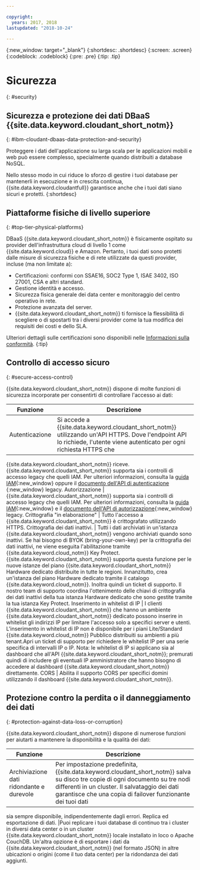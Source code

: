 ```yaml
---

copyright:
  years: 2017, 2018
lastupdated: "2018-10-24"

---
```


{:new_window: target="_blank"}
{:shortdesc: .shortdesc}
{:screen: .screen}
{:codeblock: .codeblock}
{:pre: .pre}
{:tip: .tip}

<!-- Acrolinx: 2017-05-10 -->

# Sicurezza
{: #security}

## Sicurezza e protezione dei dati DBaaS {{site.data.keyword.cloudant_short_notm}}
{: #ibm-cloudant-dbaas-data-protection-and-security}

Proteggere i dati dell'applicazione su larga scala per le applicazioni mobili e web può essere complesso,
specialmente quando distribuiti a database NoSQL.

Nello stesso modo in cui riduce lo sforzo di gestire i tuoi database
per mantenerli in esecuzione e in crescita continua,
{{site.data.keyword.cloudantfull}} garantisce anche che i tuoi dati siano sicuri e protetti.
{:shortdesc}

## Piattaforme fisiche di livello superiore
{: #top-tier-physical-platforms}

DBaaS {{site.data.keyword.cloudant_short_notm}} è fisicamente ospitato
su provider dell'infrastruttura cloud di livello 1 come {{site.data.keyword.cloud}} e Amazon.
Pertanto,
i tuoi dati sono protetti dalle misure di sicurezza fisiche e di rete utilizzate da questi provider,
incluse (ma non limitate a):

- Certificazioni: conformi con SSAE16, SOC2 Type 1, ISAE 3402, ISO 27001, CSA e altri standard.
- Gestione identità e accesso.
- Sicurezza fisica generale dei data center e monitoraggio del centro operativo in rete.
- Protezione avanzata del server.
- {{site.data.keyword.cloudant_short_notm}} ti fornisce la flessibilità di scegliere
  o di spostarti tra i diversi provider
  come la tua modifica dei requisiti dei costi e dello SLA.

Ulteriori dettagli sulle certificazioni sono disponibili nelle [Informazioni sulla conformità](compliance.html).
{:tip}

## Controllo di accesso sicuro
{: #secure-access-control}

{{site.data.keyword.cloudant_short_notm}} dispone di molte funzioni di sicurezza incorporate per consentirti di controllare l'accesso ai dati:

Funzione | Descrizione
--------|------------
Autenticazione | Si accede a {{site.data.keyword.cloudant_short_notm}} utilizzando un'API HTTPS. Dove l'endpoint API lo richiede, l'utente viene autenticato per ogni richiesta HTTPS che
{{site.data.keyword.cloudant_short_notm}} riceve. {{site.data.keyword.cloudant_short_notm}} supporta sia i controlli di accesso legacy che quelli IAM. Per ulteriori informazioni, consulta la [guida IAM](../guides/iam.html){:new_window} oppure il [documento dell'API di autenticazione ](../api/authentication.html){:new_window} legacy.
Autorizzazione |{{site.data.keyword.cloudant_short_notm}} supporta sia i controlli di accesso legacy che quelli IAM. Per ulteriori informazioni, consulta la [guida IAM](../guides/iam.html){:new_window} e il [documento dell'API di autorizzazione](../api/authorization.html){:new_window} legacy.
Crittografia "in elaborazione" | Tutto l'accesso a {{site.data.keyword.cloudant_short_notm}} è crittografato utilizzando HTTPS.
Crittografia dei dati inattivi. | Tutti i dati archiviati in un'istanza {{site.data.keyword.cloudant_short_notm}} vengono archiviati quando sono inattivi. Se hai bisogno di BYOK (bring-your-own-key) per la crittografia dei dati inattivi, ne viene eseguita l'abilitazione tramite {{site.data.keyword.cloud_notm}} Key
Protect. {{site.data.keyword.cloudant_short_notm}} supporta questa funzione per le nuove istanze del piano {{site.data.keyword.cloudant_short_notm}}
Hardware dedicato distribuite in tutte le regioni. Innanzitutto, crea un'istanza del piano Hardware dedicato tramite il catalogo {{site.data.keyword.cloud_notm}}. Inoltra quindi un ticket di supporto. Il nostro team di supporto coordina l'ottenimento delle chiavi di crittografia dei dati inattivi della tua istanza Hardware dedicato che sono gestite tramite la tua istanza Key Protect.
Inserimento in whitelist di IP | I clienti {{site.data.keyword.cloudant_short_notm}} che hanno un ambiente {{site.data.keyword.cloudant_short_notm}} dedicato possono inserire in whitelist gli indirizzi IP per limitare l'accesso solo a specifici server e utenti. L'inserimento in whitelist di IP non è disponibile per i piani Lite/Standard {{site.data.keyword.cloud_notm}} Pubblico distribuiti su ambienti a più tenant.Apri un ticket di supporto per richiedere le whitelist IP per una serie specifica di intervalli IP o IP. Nota: le whitelist di IP si applicano sia al dashboard che all'API {{site.data.keyword.cloudant_short_notm}}; premurati quindi di includere gli eventuali IP amministratore che hanno bisogno di accedere al dashboard {{site.data.keyword.cloudant_short_notm}} direttamente. 
CORS | Abilita il supporto CORS per specifici domini utilizzando il dashboard {{site.data.keyword.cloudant_short_notm}}.

<!--
> **Note**: Your data is visible to the {{site.data.keyword.cloudant_short_notm}} 
> worldwide team. If you don’t 
> want our team to see your data, encrypt it before sending it to 
> {{site.data.keyword.IBM_notm}}, and avoid leaking 
> data into your document `_id` and any attachment file names. In addition, 
> when you send personal data, you must use HTTPS to ensure that it is sent securely. 
> HTTP is no longer supported.  

> **Warning**: You are responsible for verifying that 
> {{site.data.keyword.cloudant_short_notm}} can be used to store 
> your data. You must also make sure that your data does not violate applicable 
> data protection laws or any regulations that require security measures 
> beyond those specified in the {{site.data.keyword.cloudant_short_notm}} 
> system requirements and {{site.data.keyword.cloud_notm}} Services terms. You must 
> verify that the security requirements are appropriate for any personal data 
> that is processed. If you are unsure, or intend to store data that is 
> beyond the scope of the {{site.data.keyword.cloudant_short_notm}} terms and conditions, 
> you must get approval from {{site.data.keyword.IBM_notm}} to ensure that it is 
> appropriate for {{site.data.keyword.cloudant_short_notm}} to store your data.
-->

## Protezione contro la perdita o il danneggiamento dei dati
{: #protection-against-data-loss-or-corruption}

{{site.data.keyword.cloudant_short_notm}} dispone di numerose funzioni
per aiutarti a mantenere la disponibilità e la qualità dei dati:

Funzione | Descrizione
--------|------------
Archiviazione dati ridondante e durevole | Per impostazione predefinita, {{site.data.keyword.cloudant_short_notm}} salva su disco tre copie di ogni documento su tre nodi differenti in un cluster. Il salvataggio dei dati garantisce che una copia di failover funzionante dei tuoi dati
  sia sempre disponibile, indipendentemente dagli errori.
Replica ed esportazione di dati. |Puoi replicare i tuoi database di continuo tra i cluster in diversi data center o in un cluster {{site.data.keyword.cloudant_short_notm}} locale installato in loco o Apache CouchDB. Un'altra opzione è di esportare i dati da
  {{site.data.keyword.cloudant_short_notm}} (nel formato JSON)
  in altre ubicazioni o origini (come il tuo data center) per la ridondanza dei dati aggiunti.
